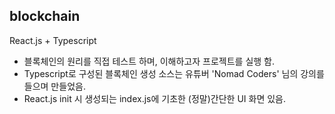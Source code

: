 ## blockchain

React.js + Typescript

- 블록체인의 원리를 직접 테스트 하며, 이해하고자 프로젝트를 실행 함.
- Typescript로 구성된 블록체인 생성 소스는 유튜버 'Nomad Coders' 님의 강의를 들으며 만들었음.
- React.js init 시 생성되는 index.js에 기초한 (정말)간단한 UI 화면 있음.
